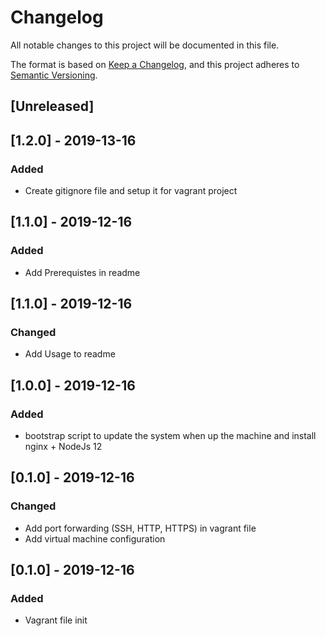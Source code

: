 # Changelog
All notable changes to this project will be documented in this file.

The format is based on [Keep a Changelog](https://keepachangelog.com/en/1.0.0/),
and this project adheres to [Semantic Versioning](https://semver.org/spec/v2.0.0.html).

## [Unreleased]

## [1.2.0] - 2019-13-16
### Added
- Create gitignore file and setup it for vagrant project

## [1.1.0] - 2019-12-16
### Added
- Add Prerequistes in readme

## [1.1.0] - 2019-12-16
### Changed
- Add Usage to readme

## [1.0.0] - 2019-12-16
### Added
- bootstrap script to update the system when up the machine and install nginx + NodeJs 12


## [0.1.0] - 2019-12-16
### Changed
- Add port forwarding (SSH, HTTP, HTTPS) in vagrant file
- Add virtual machine configuration


## [0.1.0] - 2019-12-16
### Added
- Vagrant file init
